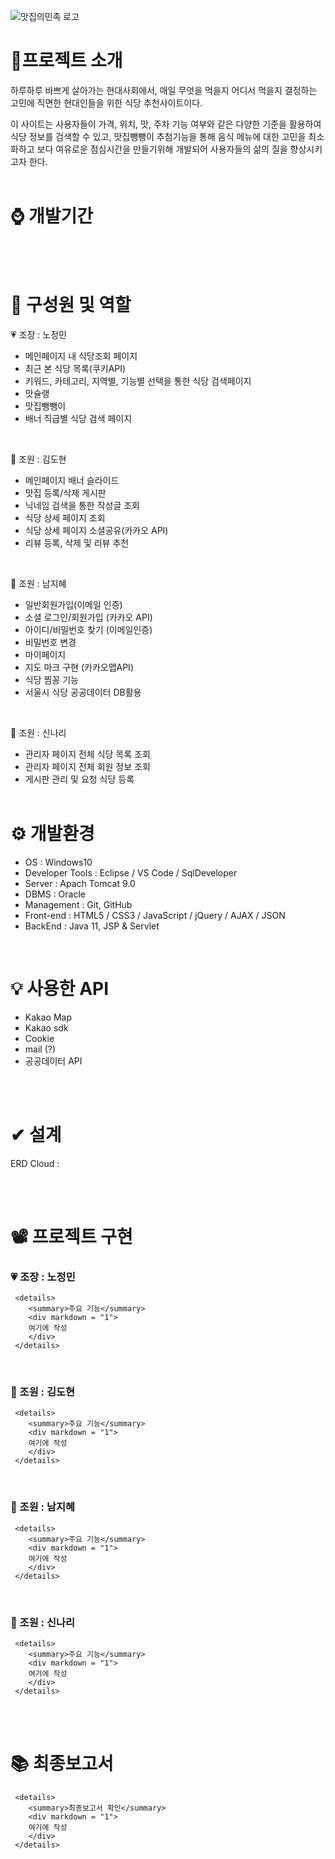 ![맛집의민족 로고](https://github.com/jeongmingg/ssemi_project/assets/151509557/1a381701-47b2-429d-ac3d-22998fb6c680)

# 📌프로젝트 소개 

하루하루 바쁘게 살아가는 현대사회에서, 매일 무엇을 먹을지 어디서 먹을지 결정하는 고민에 직면한 현대인들을 위한 식당 추천사이트이다.

이 사이트는 사용자들이 가격, 위치, 맛, 주차 기능 여부와 같은 다양한 기준을 활용하여 식당 정보를 검색할 수 있고, 맛집뺑뺑이 추첨기능을 통해 음식 메뉴에 대한 고민을 최소화하고 보다 여유로운 점심시간을 만들기위해 개발되어 사용자들의 삶의 질을 향상시키고자 한다.
<br/><br/> 

# ⌚ 개발기간


<br/><br/> 

# 🌱 구성원 및 역할

💗 조장 : 노정민
   - 메인페이지 내 식당조회 페이지
   - 최근 본 식당 목록(쿠키API)
   - 키워드, 카테고리, 지역별, 기능별 선택을 통한 식당 검색페이지
   - 맛슐랭
   - 맛집뺑뺑이
   - 배너 직급별 식당 검색 페이지 
<br/>

💛 조원 : 김도현
   - 메인페이지 배너 슬라이드
   - 맛집 등록/삭제 게시판 
   - 닉네임 검색을 통한 작성글 조회
   - 식당 상세 페이지 조회
   - 식당 상세 페이지 소셜공유(카카오 API)
   - 리뷰 등록, 삭제 및 리뷰 추천
<br/>

💙 조원 : 남지혜
   - 일반회원가입(이메일 인증)
   - 소셜 로그인/회원가입 (카카오 API)
   - 아이디/비밀번호 찾기 (이메일인증)
   - 비밀번호 변경
   - 마이페이지
   - 지도 마크 구현 (카카오맵API)
   - 식당 찜꽁 기능
   - 서울시 식당 공공데이터 DB활용
<br/>

💜 조원 : 신나리
   - 관리자 페이지 전체 식당 목록 조회
   - 관리자 페이지 전체 회원 정보 조회
   - 게시판 관리 및 요청 식당 등록
<br/><br/>

# ⚙ 개발환경
- OS : Windows10
- Developer Tools : Eclipse / VS Code / SqlDeveloper
- Server : Apach Tomcat 9.0
- DBMS : Oracle
- Management : Git, GitHub
- Front-end : HTML5 / CSS3 / JavaScript / jQuery / AJAX / JSON 
- BackEnd : Java 11, JSP & Servlet 

<br/>

# 💡 사용한 API
- Kakao Map
- Kakao sdk
- Cookie
- mail (?)
- 공공데이터 API

<br/><br/>

# ✔ 설계
ERD Cloud : 


<br/><br/>

# 📽 프로젝트 구현

### 💗 조장 : 노정민
     <details>
        <summary>주요 기능</summary> 
        <div markdown = "1">
        여기에 작성
        </div>
     </details>
<br/>

### 💛 조원 : 김도현
     <details>
        <summary>주요 기능</summary> 
        <div markdown = "1">
        여기에 작성
        </div>
     </details>

<br/>

### 💙 조원 : 남지혜
     <details>
        <summary>주요 기능</summary> 
        <div markdown = "1">
        여기에 작성
        </div>
     </details>
<br/>

### 💜 조원 : 신나리
     <details>
        <summary>주요 기능</summary> 
        <div markdown = "1">
        여기에 작성
        </div>
     </details>
     
<br/><br/>

# 📚 최종보고서
     <details>
        <summary>최종보고서 확인</summary> 
        <div markdown = "1">
        여기에 작성
        </div>
     </details>
     
